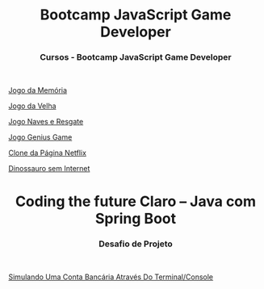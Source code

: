 <h1 align="center">Bootcamp JavaScript Game Developer</h1>

<h3 align="center"> Cursos - Bootcamp JavaScript Game Developer </h3><br>

[Jogo da Memória](https://github.com/Sandra-Silva-Santos/Cursos_Dio/tree/main/Jogo%20da%20Memoria)

[Jogo da Velha](https://github.com/Sandra-Silva-Santos/Cursos_Dio/tree/main/Jogo%20da%20Velha)

[Jogo Naves e Resgate](https://github.com/Sandra-Silva-Santos/Cursos_Dio/tree/main/Jogo%20Resgate)

[Jogo Genius Game](https://github.com/Sandra-Silva-Santos/Cursos_Dio/tree/main/Genius%20Game)

[Clone da Página Netflix](https://github.com/Sandra-Silva-Santos/Cursos_Dio/tree/main/Gameflix)

[Dinossauro sem Internet](https://github.com/Sandra-Silva-Santos/Cursos_Dio/tree/main/Dinossauro%20sem%20Internet) 





<h1 align="center">Coding the future Claro – Java com Spring Boot</h1>

<h3 align="center"> Desafio de Projeto </h3><br>

[Simulando Uma Conta Bancária Através Do Terminal/Console](https://github.com/Sandra-Silva-Santos/Cursos_Dio/tree/main/Conta%20Banco)

